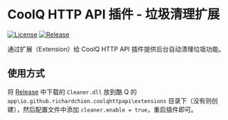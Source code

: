 # CoolQ HTTP API 插件 - 垃圾清理扩展

[![License](https://img.shields.io/badge/license-MIT%20License-blue.svg)](LICENSE)
[![Release](https://img.shields.io/github/release/richardchien/cqhttp-ext-cleaner.svg)](https://github.com/richardchien/cqhttp-ext-cleaner/releases)

通过扩展（Extension）给 CoolQ HTTP API 插件提供后台自动清理垃圾功能。

## 使用方式

将 [Release](https://github.com/richardchien/cqhttp-ext-cleaner/releases) 中下载的 `Cleaner.dll` 放到酷 Q 的 `app\io.github.richardchien.coolqhttpapi\extensions` 目录下（没有则创建），然后配置文件中添加 `cleaner.enable = true`，重启插件即可。
